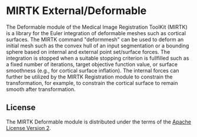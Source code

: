 MIRTK External/Deformable
=========================

The Deformable module of the Medical Image Registration ToolKit (MIRTK) is a library
for the Euler integration of deformable meshes such as cortical surfaces. The MIRTK
command "deformmesh" can be used to deform an initial mesh such as the convex hull
of an input segmentation or a bounding sphere based on internal and external
point set/surface forces. The integration is stopped when a suitable stopping criterion
is fullfilled such as a fixed number of iterations, target objective function value,
or surface smoothness (e.g., for cortical surface inflation). The internal forces
can further be utilized by the MIRTK Registration module to constrain the transformation,
for example, to constrain the cortical surface to remain smooth after transformation.


License
-------

The MIRTK Deformable module is distributed under the terms of the
[Apache License Version 2](http://www.apache.org/licenses/LICENSE-2.0).

